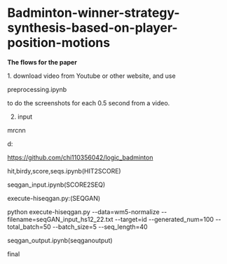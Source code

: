 # Badminton-winner-strategy-synthesis-based-on-player-position-motions
**The flows for the paper**

<p>
1. download video from Youtube or other website, and use

preprocessing.ipynb

to do the screenshots for each 0.5 second from a video.


2. input 

mrcnn

d:

https://github.com/chi110356042/logic_badminton

hit,birdy,score,seqs.ipynb(HIT2SCORE)

seqgan_input.ipynb(SCORE2SEQ)

execute-hiseqgan.py:(SEQGAN)

python execute-hiseqgan.py --data=wm5-normalize --filename=seqGAN_input_hs12_22.txt --target=id --generated_num=100 --total_batch=50 --batch_size=5 --seq_length=40

seqgan_output.ipynb(seqganoutput)

final

</p>